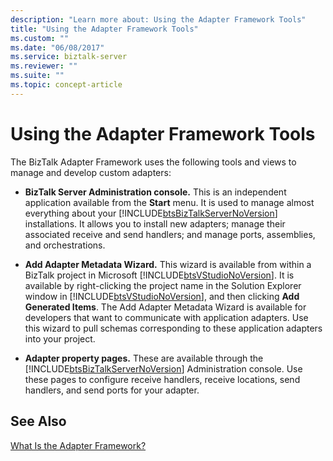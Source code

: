 ```yaml
---
description: "Learn more about: Using the Adapter Framework Tools"
title: "Using the Adapter Framework Tools"
ms.custom: ""
ms.date: "06/08/2017"
ms.service: biztalk-server
ms.reviewer: ""
ms.suite: ""
ms.topic: concept-article
---
```

# Using the Adapter Framework Tools
The BizTalk Adapter Framework uses the following tools and views to manage and develop custom adapters:  
  
- **BizTalk Server Administration console.** This is an independent application available from the **Start** menu. It is used to manage almost everything about your [!INCLUDE[btsBizTalkServerNoVersion](../includes/btsbiztalkservernoversion-md.md)] installations. It allows you to install new adapters; manage their associated receive and send handlers; and manage ports, assemblies, and orchestrations.  
  
- **Add Adapter Metadata Wizard.** This wizard is available from within a BizTalk project in Microsoft [!INCLUDE[btsVStudioNoVersion](../includes/btsvstudionoversion-md.md)]. It is available by right-clicking the project name in the Solution Explorer window in [!INCLUDE[btsVStudioNoVersion](../includes/btsvstudionoversion-md.md)], and then clicking **Add Generated Items**. The Add Adapter Metadata Wizard is available for developers that want to communicate with application adapters. Use this wizard to pull schemas corresponding to these application adapters into your project.  
  
- **Adapter property pages.** These are available through the [!INCLUDE[btsBizTalkServerNoVersion](../includes/btsbiztalkservernoversion-md.md)] Administration console. Use these pages to configure receive handlers, receive locations, send handlers, and send ports for your adapter.  
  
## See Also  
 [What Is the Adapter Framework?](../core/what-is-the-adapter-framework.md)
